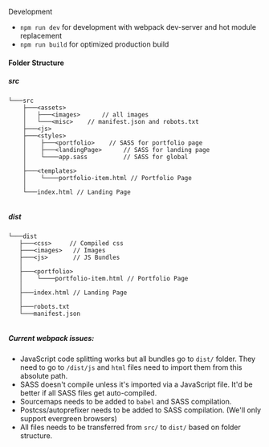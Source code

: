 Development

- `npm run dev` for development with webpack dev-server and hot module replacement
- `npm run build` for optimized production build

#### Folder Structure


##### src

```
└───src
    ├───<assets>
    │   ├───<images>      // all images
    │   └───<misc> 	  // manifest.json and robots.txt
    ├───<js>
    ├───<styles>
    │    ├───<portfolio> 	// SASS for portfolio page
    │    ├───<landingPage>      // SASS for landing page
    │    └────app.sass 	        // SASS for global    
    │
    ├───<templates> 
    │    └────portfolio-item.html // Portfolio Page
    │ 
    └───index.html // Landing Page 
    
 ```
 ##### dist
 
 ```
└───dist
	├───<css>	  // Compiled css
    ├───<images>   // Images
    ├───<js>       // JS Bundles
    │
    ├───<portfolio> 
    │    └────portfolio-item.html // Portfolio Page
    │ 
    ├───index.html // Landing Page
    │
    ├───robots.txt
    └───manifest.json
    
 ```


##### Current webpack issues:

* JavaScript code splitting works but all bundles go to `dist/` folder. They need to go to `/dist/js` and `html` files need to import them from this absolute path.
* SASS doesn't compile unless it's imported via a JavaScript file. It'd be better if all SASS files get auto-compiled.
* Sourcemaps needs to be added to `babel` and SASS compilation.
* Postcss/autoprefixer needs to be added to SASS compilation. (We'll only support evergreen browsers)
* All files needs to be transferred from `src/` to `dist/` based on folder structure.

